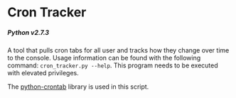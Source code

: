 # Cron Tracker
##### Python v2.7.3

A tool that pulls cron tabs for all user and tracks how they change over time to the console. Usage information can be found with the following command: `cron_tracker.py --help`. This program needs to be executed with elevated privileges.

The [python-crontab](https://pypi.python.org/pypi/python-crontab) library is used in this script.
